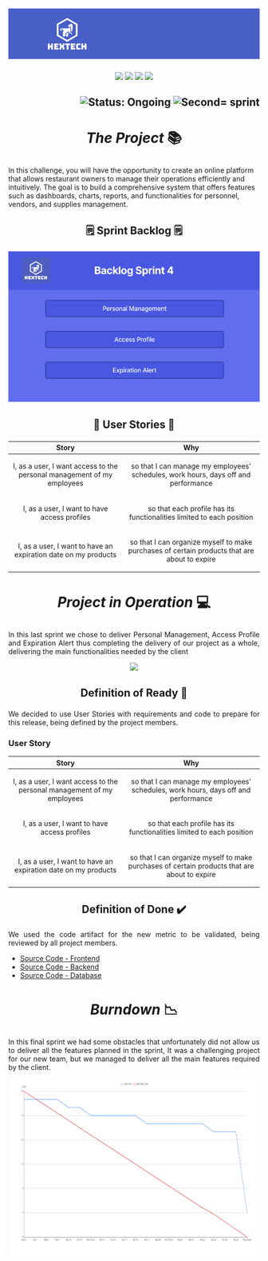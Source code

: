 <h1 align="center">
    <img src="https://github.com/GroupHextech/HEXTECH-API5sem/blob/main/doc/images/Banner_Hextech.png" alt="Logo Hextech">
</h1>
<p align="center">
        <img src="https://img.shields.io/badge/mysql-%2300f.svg?style=for-the-badge&logo=mysql&logoColor=white">
        <img src="https://img.shields.io/badge/vuejs-%2335495e.svg?style=for-the-badge&logo=vuedotjs&logoColor=%234FC08D">
        <img src="https://img.shields.io/badge/java-%23ED8B00.svg?style=for-the-badge&logo=openjdk&logoColor=white">
        <img src="https://img.shields.io/badge/Oracle-F80000?style=for-the-badge&logo=oracle&logoColor=white">
</p>

<h2 align="right">
        <img src="https://img.shields.io/badge/status-complete-blue?style=for-the-badge&logo=appveyor" alt="Status: Ongoing">   
        <img src="https://img.shields.io/badge/sprint-4-blue?style=for-the-badge&logo=appveyor" alt="Second= sprint">
</h2>

# <p align="center"> *The Project* 📚

<p aling="justify"> In this challenge, you will have the opportunity to create an online platform that allows restaurant owners to manage their operations efficiently and intuitively. 
The goal is to build a comprehensive system that offers features such as dashboards, charts, reports, and functionalities for personnel, vendors, and supplies management. </p>

## <p align="center"> 🗒️ Sprint Backlog 🗒️

<p align="center">
  <img src="https://github.com/GroupHextech/HEXTECH-API5sem/blob/main/doc/Backlog/Backlog%20Sprint%204.png" width="600">
</p>

## <p align="center">👦 User Stories 👧

<p align="center">
    
| Story | Why |
| --- | --- |
| <p align="center"> I, as a user, I want access to the personal management of my employees  |  <p align="center"> so that I can manage my employees' schedules, work hours, days off and performance
| <p align="center"> I, as a user, I want to have access profiles  |  <p align="center"> so that each profile has its functionalities limited to each position
| <p align="center"> I, as a user, I want to have an expiration date on my products |  <p align="center"> so that I can organize myself to make purchases of certain products that are about to expire

# <p align="center"> *Project in Operation* 💻

<p align="justify">In this last sprint we chose to deliver Personal Management, Access Profile and Expiration Alert thus completing the delivery of our project as a whole, delivering the main functionalities needed by the client</p>
<p align="center">
  <img src="https://github.com/GroupHextech/HEXTECH-API5sem/blob/main/doc/Mockup/Project%20in%20Operation/ProjectOperationSprint4.gif" width="">
</p>
    
##  <p align="center"> Definition of Ready 📑

<p align="justify">
  We decided to use User Stories with requirements and code to prepare for this release, being defined by the project members.
</p>
        
### User Story
| Story | Why |
| --- | --- |
| <p align="center"> I, as a user, I want access to the personal management of my employees  |  <p align="center"> so that I can manage my employees' schedules, work hours, days off and performance
| <p align="center"> I, as a user, I want to have access profiles  |  <p align="center"> so that each profile has its functionalities limited to each position
| <p align="center"> I, as a user, I want to have an expiration date on my products |  <p align="center"> so that I can organize myself to make purchases of certain products that are about to expire

##  <p align="center"> Definition of Done ✔️

<p align="justify">
  We used the code artifact for the new metric to be validated, being reviewed by all project members.
</p>

- [Source Code - Frontend](https://github.com/GroupHextech/api5-frontend/tree/main)
- [Source Code - Backend](https://github.com/GroupHextech/api5-backend/tree/main)
- [Source Code - Database](https://github.com/GroupHextech/HEXTECH-API5sem/tree/main/queries)
         
# <p align="center"> *Burndown* 📉

<p align="justify">In this final sprint we had some obstacles that unfortunately did not allow us to deliver all the features planned in the sprint, It was a challenging project for our new team, but we managed to deliver all the main features required by the client.</p>

<p align="center">
        <img src="https://github.com/GroupHextech/HEXTECH-API5sem/blob/main/doc/Burndown/Burndown%20Sprint%204.png" height="350">
</p>


